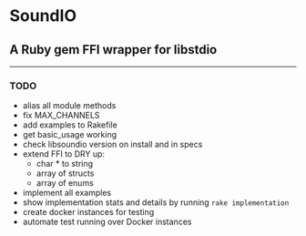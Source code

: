 # SoundIO

## A Ruby gem FFI wrapper for libstdio

---

### TODO

- alias all module methods
- fix MAX_CHANNELS
- add examples to Rakefile
- get basic_usage working
- check libsoundio version on install and in specs
- extend FFI to DRY up:
  - char * to string
  - array of structs
  - array of enums
- implement all examples
- show implementation stats and details by running `rake implementation`
- create docker instances for testing
- automate test running over Docker instances
